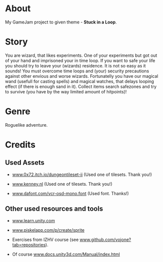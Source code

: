 # About
My GameJam project to given theme - **Stuck in a Loop**.

# Story
You are wizard, that likes experiments. 
One of your experiments but got out of your hand and imprisoned your in time loop.
If you want to safe your life you should try to leave your (wizards) residence.
It is not so easy as it sounds! 
You must overcome time loops and (your) security precautions against other envious and worse wizards.
Fortunatelly you have our magical wand (usefull for casting spells) and magical watches, that delays looping effect (if there is enough sand in it).
Collect items search safezones and try to survive (you have by the way limited amount of hitpoints)!

# Genre
Roguelike adventure. 

# Credits

## Used Assets

+ www.0x72.itch.io/dungeontileset-ii  (Used one of tilesets. Thank you!)

+ www.kenney.nl (Used one of tilesets. Thank you!)

+ www.dafont.com/vcr-osd-mono.font (Used font. Thanks!)


## Other used resources and tools

+ www.learn.unity.com

+ www.piskelapp.com/p/create/sprite 

+ Exercises from IZHV course (see www.github.com/vojone?tab=repositories).

+ Of course www.docs.unity3d.com/Manual/index.html

